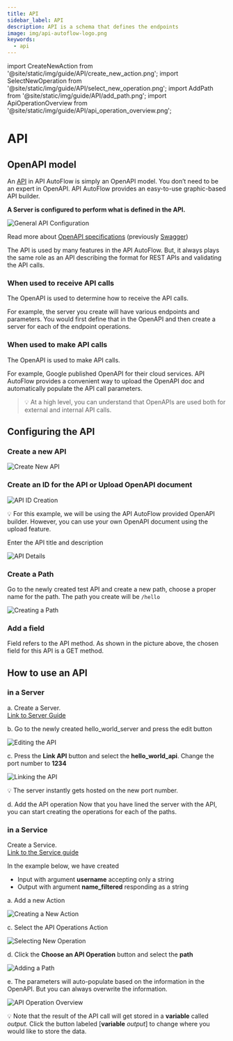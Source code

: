 ```yaml
---
title: API
sidebar_label: API
description: API is a schema that defines the endpoints
image: img/api-autoflow-logo.png
keywords:
  - api
---
```


import CreateNewAction from '@site/static/img/guide/API/create_new_action.png';
import SelectNewOperation from '@site/static/img/guide/API/select_new_operation.png';
import AddPath from '@site/static/img/guide/API/add_path.png';
import ApiOperationOverview from '@site/static/img/guide/API/api_operation_overview.png';

# API

## OpenAPI model

An [API](./Index.md) in API AutoFlow is simply an OpenAPI model. You don’t need to be an expert in OpenAPI. API AutoFlow provides an easy-to-use graphic-based API builder.

**A Server is configured to perform what is defined in the API.**

<div class="myResponsiveImg">
    <img src="https://github.com/pulzze/autoflow-documentation/assets/85649767/4a3a9b1d-467b-4766-abeb-2ade00e4fbed" alt="General API Configuration"/>
</div>

Read more about [OpenAPI specifications](https://swagger.io/docs/specification/about/) (previously [Swagger](https://swagger.io/))

The API is used by many features in the API AutoFlow. But, it always plays the same role as an API describing the format for REST APIs and validating the API calls.

### **When used to receive API calls**

The OpenAPI is used to determine how to receive the API calls.

For example, the server you create will have various endpoints and parameters. You would first define that in the OpenAPI and then create a server for each of the endpoint operations.

### **When used to make API calls**

The OpenAPI is used to make API calls.

For example, Google published OpenAPI for their cloud services. API AutoFlow provides a convenient way to upload the OpenAPI doc and automatically populate the API call parameters.

> 💡 At a high level, you can understand that OpenAPIs are used both for external and internal API calls.

## Configuring the API

### Create a new API

<div class="myResponsiveImg">
    <img src="https://github.com/pulzze/autoflow-documentation/assets/85649767/074ef2ae-45c1-46b6-844d-ed9d422a084d" alt="Create New API"/>
</div>

### Create an ID for the API or Upload OpenAPI document

<div class="myResponsiveImg">
    <img src="https://github.com/pulzze/autoflow-documentation/assets/85649767/685c9656-9277-4c8a-8ec0-e1664e54fc71" alt="API ID Creation"/>
</div>

💡 For this example, we will be using the API AutoFlow provided OpenAPI builder. However, you can use your own OpenAPI document using the upload feature.

Enter the API title and description

<div class="myResponsiveImg">
    <img src="https://github.com/pulzze/autoflow-documentation/assets/85649767/782d1c7a-7f13-4497-a0cf-5c7b61c07bc2" alt="API Details"/>
</div>

### Create a Path

Go to the newly created test API and create a new path, choose a proper name for the path. The path you create will be `/hello`

<div class="myResponsiveImg">
    <img src="https://github.com/pulzze/autoflow-documentation/assets/85649767/af5164ea-835b-48c4-8b3f-90a7b687dd98" alt="Creating a Path"/>
</div>

### Add a field

Field refers to the API method. As shown in the picture above, the chosen field for this API is a GET method.

## How to use an API

### in a Server

a. Create a Server.  
[Link to Server Guide](../Server)

b. Go to the newly created hello_world_server and press the edit button

<img src="https://github.com/pulzze/autoflow-documentation/assets/85649767/2f56606a-4dc4-486e-a048-3c74788e4eb6" alt="Editing the API"/>

c. Press the **Link API** button and select the **hello_world_api**.
Change the port number to **1234**

<img src="https://github.com/pulzze/autoflow-documentation/assets/85649767/43a5f237-0ef5-4149-b64f-fd151822f3f6" alt="Linking the API"/>

💡 The server instantly gets hosted on the new port number.

d. Add the API operation
Now that you have lined the server with the API, you can start creating the operations for each of the paths.

### in a Service

Create a Service.  
[Link to the Service guide](../Service)

In the example below, we have created

- Input with argument **username** accepting only a string
- Output with argument **name_filtered** responding as a string

a. Add a new Action

<div class="myResponsiveImg">
    <img src={CreateNewAction} alt="Creating a New Action"/>
</div>

c. Select the API Operations Action

<div class="myResponsiveImg">
    <img src={SelectNewOperation} alt="Selecting New Operation"/>
</div>

d. Click the **Choose an API Operation** button and select the **path**

<div class="myResponsiveImg">
    <img src={AddPath} alt="Adding a Path"/>
</div>

e. The parameters will auto-populate based on the information in the OpenAPI. But you can always overwrite the information.

<div class="myResponsiveImg">
    <img src={ApiOperationOverview} alt="API Operation Overview"/>
</div>

💡 Note that the result of the API call will get stored in a **variable** called _output._ Click the button labeled [**variable** *output*] to change where you would like to store the data.
